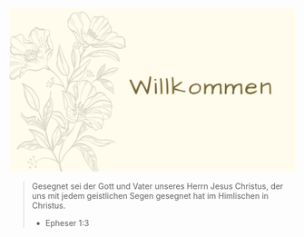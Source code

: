 ![Welcome image](/images/welcome.jpg)




> Gesegnet sei der Gott und Vater unseres Herrn Jesus Christus, der uns mit jedem geistlichen Segen gesegnet hat im Himlischen in Christus.
> - Epheser 1:3

